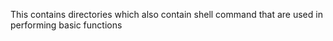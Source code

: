 This contains directories which also contain shell command that are used in performing basic functions

